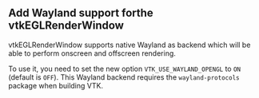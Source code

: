## Add Wayland support forthe vtkEGLRenderWindow

vtkEGLRenderWindow supports native Wayland as backend which will be able to perform onscreen and offscreen rendering.

To use it, you need to set the new option `VTK_USE_WAYLAND_OPENGL` to `ON` (default is `OFF`).
This Wayland backend requires the `wayland-protocols` package when building VTK.
